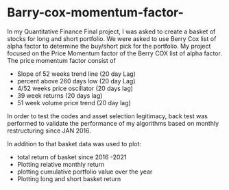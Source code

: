 # Barry-cox-momentum-factor-

In my Quantitative Finance Final project, I was asked to create a basket of stocks for long and short portfolio. We were asked to use Berry Cox list of alpha factor to determine the buy/short pick for the portfolio. My project focused on the Price Momentum factor of the Berry COX list of alpha factor. The price momentum factor consist of 
- Slope of 52 weeks trend line (20 day Lag) 
- percent above 260 days low (20 day Lag) 
- 4/52 weeks price oscillator (20 days lag) 
- 39 week returns (20 days lag)
- 51 week volume price trend (20 day lag) 

In order to test the codes and asset selection legitimacy, back test was performed to validate the performance of my algorithms based on monthly restructuring since JAN 2016. 

In addition to that basket data was used to plot: 
- total return of basket since 2016 -2021
- Plotting relative monthly return
- plotting cumulative portfolio value over the year
- Plotting long and short basket return
